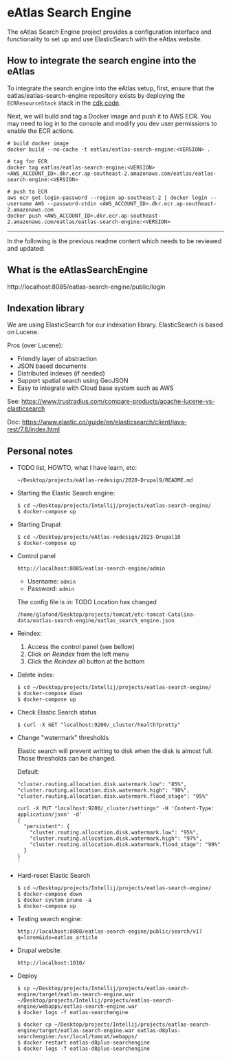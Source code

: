 # eAtlas Search Engine
The eAtlas Search Engine project provides a configuration interface and functionality to set up and use ElasticSearch
with the eAtlas website.

## How to integrate the search engine into the eAtlas
To integrate the search engine into the eAtlas setup, first, ensure that the eatlas/eatlas-search-engine repository exists by deploying the `ECRResourceStack` stack in the [cdk code](https://github.com/AIMS/AMPSA_infrastructure/).

Next, we will build and tag a Docker image and push it to AWS ECR. You may need to log in to the console and modify you dev user permissions to enable the ECR actions.

```shell
# build docker image
docker build --no-cache -t eatlas/eatlas-search-engine:<VERSION> .

# tag for ECR
docker tag eatlas/eatlas-search-engine:<VERSION> <AWS_ACCOUNT_ID>.dkr.ecr.ap-southeast-2.amazonaws.com/eatlas/eatlas-search-engine:<VERSION>

# push to ECR
aws ecr get-login-password --region ap-southeast-2 | docker login --username AWS --password-stdin <AWS_ACCOUNT_ID>.dkr.ecr.ap-southeast-2.amazonaws.com
docker push <AWS_ACCOUNT_ID>.dkr.ecr.ap-southeast-2.amazonaws.com/eatlas/eatlas-search-engine:<VERSION>
```




---  
  
In the following is the previous readme content which needs to be reviewed and updated:  

## What is the eAtlasSearchEngine

http://localhost:8085/eatlas-search-engine/public/login

## Indexation library

We are using ElasticSearch for our indexation library.
ElasticSearch is based on Lucene.

Pros (over Lucene):
* Friendly layer of abstraction
* JSON based documents
* Distributed indexes (if needed)
* Support spatial search using GeoJSON
* Easy to integrate with Cloud base system such as AWS

See: https://www.trustradius.com/compare-products/apache-lucene-vs-elasticsearch

Doc:
https://www.elastic.co/guide/en/elasticsearch/client/java-rest/7.8/index.html

## Personal notes

- TODO list, HOWTO, what I have learn, etc:
  ```
  ~/Desktop/projects/eAtlas-redesign/2020-Drupal9/README.md
  ```

- Starting the Elastic Search engine:
  ```
  $ cd ~/Desktop/projects/Intellij/projects/eatlas-search-engine/
  $ docker-compose up
  ```

- Starting Drupal:
  ```
  $ cd ~/Desktop/projects/eAtlas-redesign/2023-Drupal10
  $ docker-compose up
  ```

- Control panel
  ```
  http://localhost:8085/eatlas-search-engine/admin
  ```
  - Username: `admin`
  - Password: `admin`

  The config file is in: TODO Location has changed
  ```
  /home/glafond/Desktop/projects/tomcat/etc-tomcat-Catalina-data/eatlas-search-engine/eatlas_search_engine.json
  ```

- Reindex:
  1. Access the control panel (see bellow)
  2. Click on *Reindex* from the left menu
  3. Click the *Reindex all* button at the bottom

- Delete index:

  ```
  $ cd ~/Desktop/projects/Intellij/projects/eatlas-search-engine/
  $ docker-compose down
  $ docker-compose up
  ```

- Check Elastic Search status

  ```
  $ curl -X GET "localhost:9200/_cluster/health?pretty"
  ```

- Change "watermark" thresholds

  Elastic search will prevent writing to disk when the disk is almost full.
  Those thresholds can be changed.
  
  Default:
  ```
  "cluster.routing.allocation.disk.watermark.low": "85%",
  "cluster.routing.allocation.disk.watermark.high": "90%",
  "cluster.routing.allocation.disk.watermark.flood_stage": "95%"
  ```

  ```
  curl -X PUT "localhost:9200/_cluster/settings" -H 'Content-Type: application/json' -d'
  {
    "persistent": {
      "cluster.routing.allocation.disk.watermark.low": "95%",
      "cluster.routing.allocation.disk.watermark.high": "97%",
      "cluster.routing.allocation.disk.watermark.flood_stage": "99%"
    }
  }
  '
  ```

- Hard-reset Elastic Search

  ```
  $ cd ~/Desktop/projects/Intellij/projects/eatlas-search-engine/
  $ docker-compose down
  $ docker system prune -a
  $ docker-compose up
  ```

- Testing search engine:
  ```
  http://localhost:8080/eatlas-search-engine/public/search/v1?q=lorem&idx=eatlas_article
  ```

- Drupal website:
  ```
  http://localhost:1010/
  ```

- Deploy

  ```
  $ cp ~/Desktop/projects/Intellij/projects/eatlas-search-engine/target/eatlas-search-engine.war ~/Desktop/projects/Intellij/projects/eatlas-search-engine/webapps/eatlas-search-engine.war
  $ docker logs -f eatlas-searchengine
  ```

  ```
  $ docker cp ~/Desktop/projects/Intellij/projects/eatlas-search-engine/target/eatlas-search-engine.war eatlas-d8plus-searchengine:/usr/local/tomcat/webapps/
  $ docker restart eatlas-d8plus-searchengine
  $ docker logs -f eatlas-d8plus-searchengine
  ```
